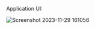 Application UI:

![Screenshot 2023-11-29 161056](https://github.com/PripatOnGit/ReactJs-ToDoApp/assets/17562677/3bbec884-33f4-467a-b4a9-e1cc26cc8c44)
